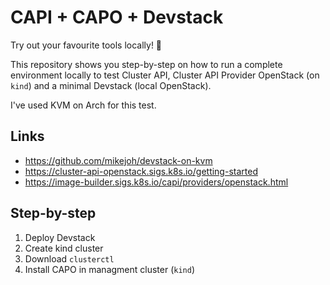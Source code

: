 # CAPI + CAPO + Devstack

Try out your favourite tools locally! :rocket:

This repository shows you step-by-step on how to run a complete environment locally to test Cluster API, Cluster API Provider OpenStack (on `kind`) and a minimal Devstack (local OpenStack).

I've used KVM on Arch for this test.

## Links

* https://github.com/mikejoh/devstack-on-kvm
* https://cluster-api-openstack.sigs.k8s.io/getting-started
* https://image-builder.sigs.k8s.io/capi/providers/openstack.html

## Step-by-step

1. Deploy Devstack
2. Create kind cluster
3. Download `clusterctl`
4. Install CAPO in managment cluster (`kind`)


